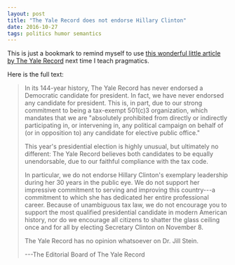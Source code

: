 ```yaml
---
layout: post
title: "The Yale Record does not endorse Hillary Clinton"
date: 2016-10-27
tags: politics humor semantics
---
```


This is just a bookmark to remind myself to use [this wonderful little article
by The Yale Record][yale-record] next time I teach pragmatics.

Here is the full text:

> In its 144-year history, The Yale Record has never endorsed a Democratic
> candidate for president. In fact, we have never endorsed any candidate for
> president. This is, in part, due to our strong commitment to being a
> tax-exempt 501(c)3 organization, which mandates that we are "absolutely
> prohibited from directly or indirectly participating in, or intervening in,
> any political campaign on behalf of (or in opposition to) any candidate for
> elective public office."
>
> This year's presidential election is highly unusual, but ultimately no
> different: The Yale Record believes both candidates to be equally
> unendorsable, due to our faithful compliance with the tax code.
>
> In particular, we do not endorse Hillary Clinton's exemplary leadership during
> her 30 years in the public eye. We do not support her impressive commitment to
> serving and improving this country---a commitment to which she has dedicated
> her entire professional career. Because of unambiguous tax law, we do not
> encourage you to support the most qualified presidential candidate in modern
> American history, nor do we encourage all citizens to shatter the glass
> ceiling once and for all by electing Secretary Clinton on November 8.
>
> The Yale Record has no opinion whatsoever on Dr. Jill Stein.
>
> ---The Editorial Board of The Yale Record

[yale-record]: http://yalerecord.org/2016/10/26/the-yale-record-does-not-endorse-hillary-clinton/
